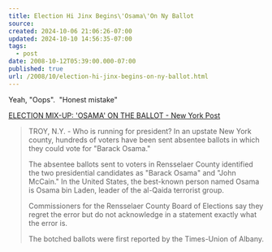 ```yaml
---
title: Election Hi Jinx Begins\'Osama\'On Ny Ballot
source: 
created: 2024-10-06 21:06:26-07:00
updated: 2024-10-10 14:56:35-07:00
tags:
  - post
date: 2008-10-12T05:39:00.000-07:00
published: true
url: /2008/10/election-hi-jinx-begins-on-ny-ballot.html
---
```



Yeah, "Oops".  "Honest mistake"  
  
[ELECTION MIX-UP: 'OSAMA' ON THE BALLOT - New York Post](https://www.nypost.com/seven/10102008/news/politics/election_mix_up__osama_on_the_ballot_133050.htm)  

> TROY, N.Y. - Who is running for president? In an upstate New York county, hundreds of voters have been sent absentee ballots in which they could vote for "Barack Osama."  
>   
> The absentee ballots sent to voters in Rensselaer County identified the two presidential candidates as "Barack Osama" and "John McCain." In the United States, the best-known person named Osama is Osama bin Laden, leader of the al-Qaida terrorist group.  
>   
> Commissioners for the Rensselaer County Board of Elections say they regret the error but do not acknowledge in a statement exactly what the error is.  
>   
> The botched ballots were first reported by the Times-Union of Albany.